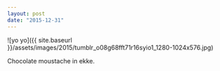 ```yaml
---
layout: post
date: "2015-12-31"
---
```


![yo yo]({{ site.baseurl }}/assets/images/2015/tumblr_o08g68fft71r16syio1_1280-1024x576.jpg)

Chocolate moustache in ekke.

